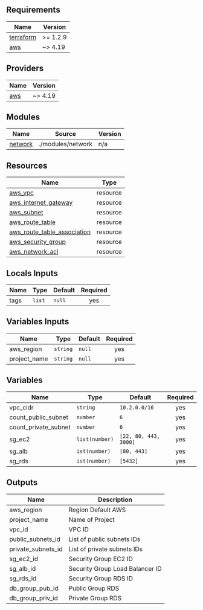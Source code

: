 ## Requirements

| Name | Version |
|------|---------|
| <a name="requirement_terraform"></a> [terraform](#requirement\_terraform) | >= 1.2.9 |
| <a name="requirement_aws"></a> [aws](#requirement\_aws) | ~> 4.19 |

## Providers

| Name | Version |
|------|---------|
| <a name="provider_aws"></a> [aws](#provider\_aws) | ~> 4.19 |

## Modules

| Name | Source | Version |
|------|--------|---------|
| <a name="module_network"></a> [network](#module\network) | ./modules/network | n/a |

## Resources

| Name | Type |
|------|------|
| [aws_vpc](https://registry.terraform.io/providers/hashicorp/aws/latest/docs/resources/vpc) | resource |
| [aws_internet_gateway](https://registry.terraform.io/providers/hashicorp/aws/latest/docs/resources/internet_gateway) | resource |
| [aws_subnet](https://registry.terraform.io/providers/hashicorp/aws/latest/docs/resources/subnet) | resource |
| [aws_route_table](https://registry.terraform.io/providers/hashicorp/aws/latest/docs/resources/efs_access_point) | resource |
| [aws_route_table_association](https://registry.terraform.io/providers/hashicorp/aws/latest/docs/resources/route_table_association) | resource |
| [aws_security_group](https://registry.terraform.io/providers/hashicorp/aws/latest/docs/resources/security_group) | resource |
| [aws_network_acl](https://registry.terraform.io/providers/hashicorp/aws/latest/docs/resources/network_acl) | resource |

## Locals Inputs

| Name | Type | Default | Required |
|------|------|---------|:--------:|
| <a name="tags"></a> tags | `list` | `null` | yes |

## Variables Inputs

| Name | Type | Default | Required |
|------|------|---------|:--------:|
| <a name="aws_region"></a> aws_region | `string` | `null` | yes |
| <a name="project_name"></a> project_name | `string` | `null` | yes |

## Variables

| Name | Type | Default | Required |
|------|------|---------|:--------:|
| <a name="vpc_cidr"></a> vpc_cidr | `string` | `10.2.0.0/16` | yes |
| <a name="count_public_subnet"></a> count_public_subnet | `number` | `6` | yes |
| <a name="count_private_subnet"></a> count_private_subnet | `number` | `6` | yes |
| <a name="sg_ec2"></a> sg_ec2 | `list(number)` | `[22, 80, 443, 3000]` | yes |
| <a name="sg_alb"></a> sg_alb | `ist(number)` | `[80, 443]` | yes |
| <a name="sg_rds"></a> sg_rds | `ist(number)` | `[5432]` | yes |

## Outputs

| Name | Description |
|------|-------------|
| <a name="aws_region"></a> aws_region | Region Default AWS |
| <a name="project_name"></a> project_name | Name of Project |
| <a name="vpc_id"></a> vpc_id | VPC ID |
| <a name="public_subnets_id"></a> public_subnets_id | List of public subnets IDs |
| <a name="private_subnets_id"></a> private_subnets_id | List of private subnets IDs |
| <a name="sg_ec2_id"></a> sg_ec2_id | Security Group EC2 ID |
| <a name="sg_alb_id"></a> sg_alb_id | Security Group Load Balancer ID |
| <a name="sg_rds_id"></a> sg_rds_id | Security Group RDS ID |
| <a name="db_group_pub_id"></a> db_group_pub_id | Public Group RDS |
| <a name="db_group_priv_id"></a> db_group_priv_id | Private Group RDS |
